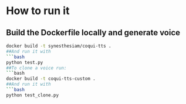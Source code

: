 # How to run it
## Build the Dockerfile locally and generate voice
```bash
docker build -t synesthesiam/coqui-tts .
##And run it with
```bash
python test.py
##To clone a voice run:
```bash
docker build -t coqui-tts-custom .
##And run it with
```bash
python test_clone.py

